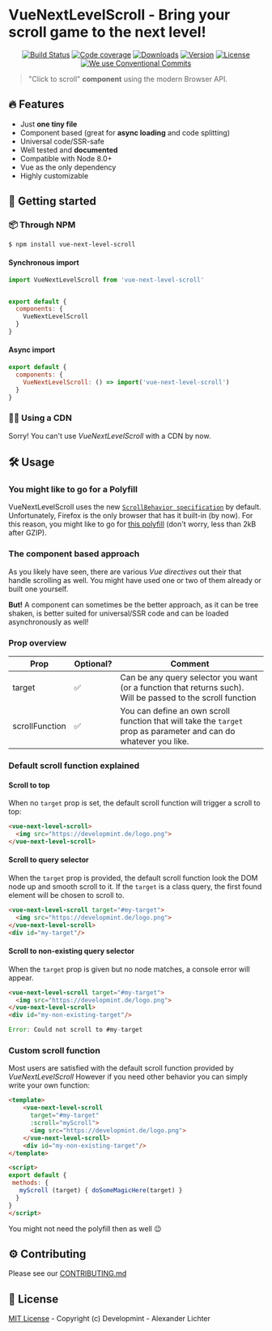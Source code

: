 # VueNextLevelScroll - Bring your scroll game to the next level!

<p align="center">
  <a href="https://travis-ci.com/Developmint/vue-next-level-scroll"><img src="https://travis-ci.com/Developmint/vue-next-level-scroll.svg?branch=master" alt="Build Status"></a>
  <a href="https://codecov.io/gh/Developmint/vue-next-level-scroll"><img src="https://codecov.io/gh/Developmint/vue-next-level-scroll/branch/master/graph/badge.svg" alt="Code coverage"></a>
  <a href="https://www.npmjs.com/package/vue-next-level-scroll"><img src="https://img.shields.io/npm/dm/vue-next-level-scroll.svg" alt="Downloads"></a>
  <a href="https://www.npmjs.com/package/vue-next-level-scroll"><img src="https://img.shields.io/npm/v/vue-next-level-scroll.svg" alt="Version"></a>
  <a href="https://www.npmjs.com/package/vue-next-level-scroll"><img src="https://img.shields.io/npm/l/vue-next-level-scroll.svg" alt="License"></a>
  <a href="https://conventionalcommits.org"><img src="https://img.shields.io/badge/Conventional%20Commits-1.0.0-yellow.svg" alt="We use Conventional Commits"></a>
</p>

> "Click to scroll" **component** using the modern Browser API.

## :fire:  Features

- Just **one tiny file**
- Component based (great for **async loading** and code splitting)
- Universal code/SSR-safe
- Well tested and **documented**
- Compatible with Node 8.0+
- Vue as the only dependency
- Highly customizable

## :mag_right: Getting started


### :package: Through NPM

```
$ npm install vue-next-level-scroll
```

#### Synchronous import

```js
import VueNextLevelScroll from 'vue-next-level-scroll'


export default {
  components: {
    VueNextLevelScroll
  }
}

```

#### Async import

```js
export default {
  components: {
    VueNextLevelScroll: () => import('vue-next-level-scroll')
  }
}

```

### :link::x: Using a CDN

Sorry! You can't use *VueNextLevelScroll* with a CDN by now.

## :hammer_and_wrench: Usage

### You might like to go for a Polyfill

VueNextLevelScroll uses the new [`ScrollBehavior specification`](https://developer.mozilla.org/en-US/docs/Web/CSS/scroll-behavior) by default.
Unfortunately, Firefox is the only browser that has it built-in (by now).
For this reason, you might like to go for [this polyfill](https://github.com/iamdustan/smoothscroll) (don't worry, less than 2kB after GZIP).


### The component based approach

As you likely have seen, there are various *Vue directives* out their that handle scrolling as well.
You might have used one or two of them already or built one yourself.

**But!** A component can sometimes be the better approach, as it can be tree shaken, is
better suited for universal/SSR code and can be loaded asynchronously as well!

### Prop overview


| Prop | Optional? | Comment |
|---| --- | --- |
| target | :white_check_mark: | Can be any query selector you want (or a function that returns such). Will be passed to the scroll function |
| scrollFunction  | :white_check_mark: | You can define an own scroll function that will take the `target` prop as parameter and can do whatever you like. |


### Default scroll function explained

#### Scroll to top

When no `target` prop is set, the default scroll function will trigger a scroll to top:

```html
<vue-next-level-scroll>
  <img src="https://developmint.de/logo.png">
</vue-next-level-scroll>
```

#### Scroll to query selector

When the `target` prop is provided, the default scroll function look the DOM node up and smooth scroll to it.
If the `target` is a class query, the first found element will be chosen to scroll to.

```html
<vue-next-level-scroll target="#my-target">
  <img src="https://developmint.de/logo.png">
</vue-next-level-scroll>
<div id="my-target"/>
```

#### Scroll to non-existing query selector

When the `target` prop is given but no node matches, a console error will appear.

```html
<vue-next-level-scroll target="#my-target">
  <img src="https://developmint.de/logo.png">
</vue-next-level-scroll>
<div id="my-non-existing-target"/>
```

```js
Error: Could not scroll to #my-target
```

### Custom scroll function

Most users are satisfied with the default scroll function provided by *VueNextLevelScroll*
However if you need other behavior you can simply write your own function:

```html
<template>
    <vue-next-level-scroll
      target="#my-target"
      :scroll="myScroll">
      <img src="https://developmint.de/logo.png">
    </vue-next-level-scroll>
    <div id="my-non-existing-target"/>
</template>

<script>
export default {
 methods: {
   myScroll (target) { doSomeMagicHere(target) }
  }
}
</script>
```

You might not need the polyfill then as well :wink:

## :gear: Contributing

Please see our [CONTRIBUTING.md](./CONTRIBUTING.md)


## :bookmark_tabs: License

[MIT License](./LICENSE.md) - Copyright (c) Developmint - Alexander Lichter
